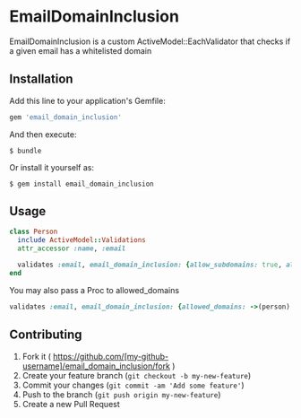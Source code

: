 # EmailDomainInclusion

EmailDomainInclusion is a custom ActiveModel::EachValidator that checks if a given email has a whitelisted domain

## Installation

Add this line to your application's Gemfile:

```ruby
gem 'email_domain_inclusion'
```

And then execute:

    $ bundle

Or install it yourself as:

    $ gem install email_domain_inclusion

## Usage

```ruby
class Person
  include ActiveModel::Validations
  attr_accessor :name, :email

  validates :email, email_domain_inclusion: {allow_subdomains: true, allowed_domains: ["hotmail.com", "gmail.com"]}
end
```

You may also pass a Proc to allowed_domains

```ruby
validates :email, email_domain_inclusion: {allowed_domains: ->(person) { AllowedDomains.pluck(:domain) }}
```

## Contributing

1. Fork it ( https://github.com/[my-github-username]/email_domain_inclusion/fork )
2. Create your feature branch (`git checkout -b my-new-feature`)
3. Commit your changes (`git commit -am 'Add some feature'`)
4. Push to the branch (`git push origin my-new-feature`)
5. Create a new Pull Request
